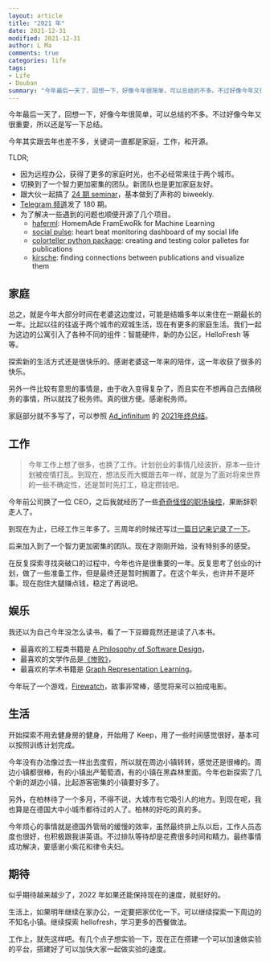 ```yaml
---
layout: article
title: "2021 年"
date: 2021-12-31
modified: 2021-12-31
author: L Ma
comments: true
categories: life
tags:
- Life
- Douban
summary: "今年最后一天了，回想一下，好像今年很简单，可以总结的不多。不过好像今年又很重要，所以还是写一下总结。"
---
```



今年最后一天了，回想一下，好像今年很简单，可以总结的不多。不过好像今年又很重要，所以还是写一下总结。

今年其实跟去年也差不多，关键词一直都是家庭，工作，和开源。

TLDR;

- 因为远程办公，获得了更多的家庭时光，也不必经常来往于两个城市。
- 切换到了一个智力更加密集的团队。新团队也是更加家庭友好。
- 跟大伙一起搞了 [24 期 seminar](https://neuronstar.kausalflow.com/projects/conditional-probability-estimation/)，基本做到了声称的 biweekly.
- [Telegram 频道](https://datumorphism.leima.is/amneumarkt/)发了 180 期。
- 为了解决一些遇到的问题也顺便开源了几个项目。
	- [haferml](https://github.com/emptymalei/haferml): HomemAde FramEwoRk for Machine Learning
	- [social pulse](https://github.com/emptymalei/social-pulse): heart beat monitoring dashboard of my social life
	- [colorteller python package](https://github.com/kausalflow/colorteller-package): creating and testing color palletes for publications
	- [kirsche](https://github.com/kausalflow/kirsche/): finding connections between publications and visualize them




## 家庭

总之，就是今年大部分时间在老婆这边度过，可能是结婚多年以来住在一期最长的一年。比起以往的往返于两个城市的双城生活，现在有更多的家庭生活。我们一起为这边的公寓引入了各种不同的组件：智能硬件，新的办公区，HelloFresh 等等。

探索新的生活方式还是很快乐的。感谢老婆这一年来的陪伴，这一年收获了很多的快乐。

另外一件比较有意思的事情是，由于收入变得复杂了，而且实在不想再自己去搞税务的事情，所以就找了税务师。真的很方便。感谢税务师。

家庭部分就不多写了，可以参照 [Ad_infinitum](https://www.douban.com/people/81194074/) 的 [2021年终总结](https://www.douban.com/note/822830998/)。


## 工作

> 今年工作上想了很多，也换了工作。计划创业的事情几经波折，原本一些计划被疫情打乱。到现在，想法反而大概跟去年一样，就是为了面对将来世界的一些不确定性，还是暂时先打工，稳定攒钱吧。

今年前公司换了一位 CEO，之后我就经历了一些[奇奇怪怪的职场操控](https://www.douban.com/people/1587390/status/3548962816/)，果断辞职走人了。

到现在为止，已经工作三年多了。三周年的时候还写过[一篇日记来记录了一下](https://openmetric.org/career/3-years-of-data-science/)。

后来加入到了一个智力更加密集的团队。现在才刚刚开始，没有特别多的感受。

在反复探索寻找突破口的过程中，今年也许是很重要的一年。反复思考了创业的计划，做了一些准备工作，但是最终还是暂时搁置了。在这个年头，也许并不是坏事。现在抱住大腿赚点钱，稳定了再说吧。


## 娱乐

我还以为自己今年没怎么读书，看了一下豆瓣竟然还是读了八本书。

- 最喜欢的工程类书籍是 [A Philosophy of Software Design](https://book.douban.com/subject/30218046/)，
- 最喜欢的文学作品是[《惨败》](https://book.douban.com/subject/35268282/)，
- 最喜欢的学术书籍是 [Graph Representation Learning](https://book.douban.com/subject/35222663/)。

今年玩了一个游戏，[Firewatch](https://www.douban.com/game/26308123/)，故事非常棒，感觉将来可以拍成电影。


## 生活

开始探索不用去健身房的健身，开始用了 Keep，用了一些时间感觉很好，基本可以按照训练计划完成。

今年没有办法像过去一样出去度假，所以就在周边小镇转转，感觉还是很棒的。周边小镇都很棒，有的小镇出产葡萄酒，有的小镇在黑森林里面。今年也新探索了几个新的湖边小镇，比起游客密集的小镇要好多了。

另外，在柏林待了一个多月，不得不说，大城市有它吸引人的地方。到现在呢，我也算是在德国大中小城市都待过的人了。柏林的好吃的真的多。

今年烦心的事情就是德国外管局的缓慢的效率，虽然最终排上队以后，工作人员态度也很好，也积极跟我讲英语。不过排队等待却是花费很多时间和精力。最终事情成功解决，要感谢小紫花和律令夫妇。


## 期待

似乎期待越来越少了，2022 年如果还能保持现在的速度，就挺好的。

生活上，如果明年继续在家办公，一定要把家优化一下。可以继续探索一下周边的不知名小镇。继续探索 hellofresh，学习更多的西餐做法。

工作上，就先这样吧。有几个点子想实验一下，现在正在搭建一个可以加速做实验的平台，搭建好了可以加快大家一起做实验的速度。
